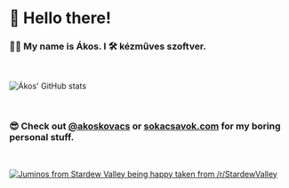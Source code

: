# 👋 Hello there! 
### 👨‍💻 My name is Ákos. I 🛠 kézműves szoftver.

<br />

![Ákos' GitHub stats](https://github-readme-stats.vercel.app/api?username=AkosKovacs0&theme=dark&show_icons=true)

<br />

### 😎 Check out [@akoskovacs](https://github.com/akoskovacs) or [sokacsavok.com](https://sokacsavok.com) for my boring personal stuff.

<br />

[![Juminos from Stardew Valley being happy taken from /r/StardewValley](https://i.imgur.com/W75nPrZ.gif)](#)

